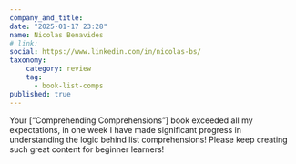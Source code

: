 ```yaml
---
company_and_title: 
date: "2025-01-17 23:28"
name: Nicolas Benavides
# link:
social: https://www.linkedin.com/in/nicolas-bs/
taxonomy:
    category: review
    tag:
      - book-list-comps
published: true
---
```


Your [“Comprehending Comprehensions”] book exceeded all my expectations, in one week I have made significant progress in understanding the logic behind list comprehensions!
Please keep creating such great content for beginner learners!
